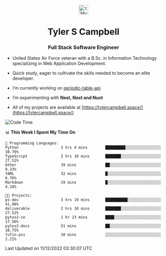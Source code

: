 <p align="center">
<a href="https://www.linkedin.com/in/t36campbell" target="blank"><img align="center" src="https://ik.imagekit.io/t36campbell/Portfolio/linkedin.png.original_m8bbGgPh6.png" alt="t36campbell" height="30" width="30" /></a>
</p>
<h1 align="center">Tyler S Campbell</h1>
<h3 align="center">Full Stack Software Engineer</h3>

* United States Air Force veteran with a B.Sc. in Information Technology specializing in Web Application Development. 

* Quick study, eager to cultivate the skills needed to become an elite developer.

* I’m currently working on [periodic-table-api](https://github.com/t36campbell/periodic-table-api)

* I’m experimenting with **Nest, Next and Nuxt**

* All of my projects are available at [https://tylercampbell.space/](https://tylercampbell.space/)

<!--START_SECTION:waka-->
![Code Time](http://img.shields.io/badge/Code%20Time-2%2C040%20hrs%202%20mins-blue)

📊 **This Week I Spent My Time On** 

```text
💬 Programming Languages: 
Python                   3 hrs 4 mins        █████████░░░░░░░░░░░░░░░░   38.76% 
TypeScript               2 hrs 10 mins       ███████░░░░░░░░░░░░░░░░░░   27.52% 
Other                    39 mins             ██░░░░░░░░░░░░░░░░░░░░░░░   8.33% 
YAML                     32 mins             █░░░░░░░░░░░░░░░░░░░░░░░░   6.76% 
Markdown                 19 mins             █░░░░░░░░░░░░░░░░░░░░░░░░   4.18%

🐱‍💻 Projects: 
ps-dev                   3 hrs 19 mins       ██████████░░░░░░░░░░░░░░░   41.96% 
deliverable              2 hrs 10 mins       ███████░░░░░░░░░░░░░░░░░░   27.52% 
pytos2-ce                1 hr 23 mins        ████░░░░░░░░░░░░░░░░░░░░░   17.56% 
pytos2-docs              51 mins             ██░░░░░░░░░░░░░░░░░░░░░░░   10.75% 
tufin-pss                10 mins             ░░░░░░░░░░░░░░░░░░░░░░░░░   2.21%

```


 Last Updated on 11/12/2022 03:30:07 UTC
<!--END_SECTION:waka-->

